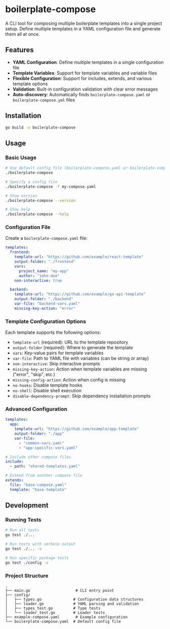 # boilerplate-compose

A CLI tool for composing multiple boilerplate templates into a single project setup. Define multiple templates in a YAML configuration file and generate them all at once.

## Features

- **YAML Configuration**: Define multiple templates in a single configuration file
- **Template Variables**: Support for template variables and variable files
- **Flexible Configuration**: Support for includes, extends, and various template options
- **Validation**: Built-in configuration validation with clear error messages
- **Auto-discovery**: Automatically finds `boilerplate-compose.yaml` or `boilerplate-compose.yml` files

## Installation

```bash
go build -o boilerplate-compose
```

## Usage

### Basic Usage

```bash
# Use default config file (boilerplate-compose.yaml or boilerplate-compose.yml)
./boilerplate-compose

# Specify a config file
./boilerplate-compose -f my-compose.yaml

# Show version
./boilerplate-compose --version

# Show help
./boilerplate-compose --help
```

### Configuration File

Create a `boilerplate-compose.yaml` file:

```yaml
templates:
  frontend:
    template-url: "https://github.com/example/react-template"
    output-folder: "./frontend"
    vars:
      project_name: "my-app"
      author: "john-doe"
    non-interactive: true

  backend:
    template-url: "https://github.com/example/go-api-template"
    output-folder: "./backend"
    var-file: "backend-vars.yaml"
    missing-key-action: "error"
```

### Template Configuration Options

Each template supports the following options:

- `template-url` (required): URL to the template repository
- `output-folder` (required): Where to generate the template
- `vars`: Key-value pairs for template variables
- `var-file`: Path to YAML file with variables (can be string or array)
- `non-interactive`: Skip interactive prompts
- `missing-key-action`: Action when template variables are missing ("error", "skip", etc.)
- `missing-config-action`: Action when config is missing
- `no-hooks`: Disable template hooks
- `no-shell`: Disable shell execution
- `disable-dependency-prompt`: Skip dependency installation prompts

### Advanced Configuration

```yaml
templates:
  app:
    template-url: "https://github.com/example/app-template"
    output-folder: "./app"
    var-file:
      - "common-vars.yaml"
      - "app-specific-vars.yaml"

# Include other compose files
include:
  - path: "shared-templates.yaml"

# Extend from another compose file
extends:
  file: "base-compose.yaml"
  template: "base-template"
```

## Development

### Running Tests

```bash
# Run all tests
go test ./...

# Run tests with verbose output
go test ./... -v

# Run specific package tests
go test ./config -v
```

### Project Structure

```
.
├── main.go                    # CLI entry point
├── config/
│   ├── types.go              # Configuration data structures
│   ├── loader.go             # YAML parsing and validation
│   ├── types_test.go         # Type tests
│   └── loader_test.go        # Loader tests
├── example-compose.yaml       # Example configuration
└── boilerplate-compose.yaml  # Default config file
```
